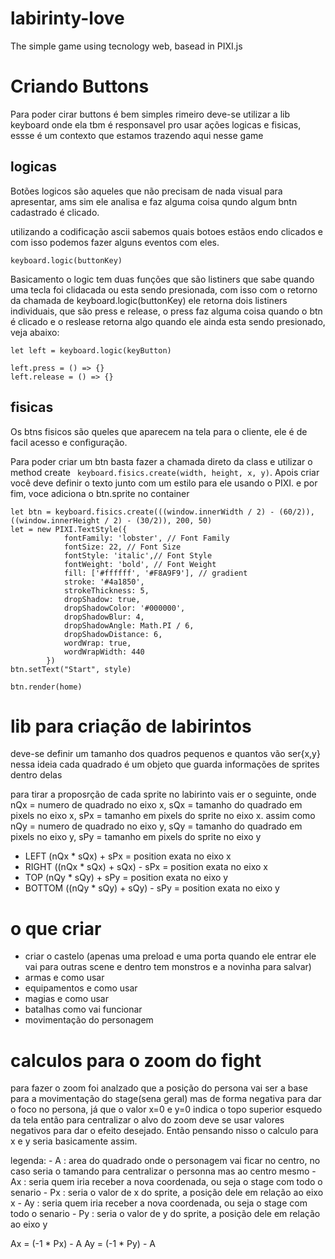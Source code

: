 # labirinty-love
The simple game using tecnology web, basead in PIXI.js

# Criando Buttons

Para poder cirar buttons é bem simples rimeiro deve-se utilizar a lib keyboard onde ela tbm é responsavel pro usar
ações logicas e fisicas, essse é um contexto que estamos trazendo aqui nesse game

## logicas

Botões logicos são aqueles que não precisam de nada visual para apresentar, ams sim ele analisa e faz alguma coisa qundo algum bntn cadastrado é clicado.

utilizando a codificação ascii sabemos quais botoes estãos endo clicados e com isso podemos fazer alguns eventos com eles.

```
keyboard.logic(buttonKey)
```

Basicamento o logic tem duas funções que são listiners que sabe quando uma tecla foi clidacada ou esta sendo presionada, com isso com o retorno da chamada de keyboard.logic(buttonKey) ele retorna dois listiners individuais, que são press e release, o press faz alguma coisa quando o btn é clicado e o reslease retorna algo quando ele ainda esta sendo presionado, veja abaixo:

```
let left = keyboard.logic(keyButton)

left.press = () => {}
left.release = () => {}
```

## fisicas

Os btns fisicos são queles que aparecem na tela para o cliente, ele é de facil acesso e configuração.

Para poder criar um btn basta fazer a chamada direto da class e utilizar o method create ``` keyboard.fisics.create(width, height, x, y)```. Apois criar você deve definir o texto junto com um estilo para ele usando o PIXI. e por fim, voce adiciona o btn.sprite no container

```
let btn = keyboard.fisics.create(((window.innerWidth / 2) - (60/2)), ((window.innerHeight / 2) - (30/2)), 200, 50)
let = new PIXI.TextStyle({
            fontFamily: 'lobster', // Font Family
            fontSize: 22, // Font Size
            fontStyle: 'italic',// Font Style
            fontWeight: 'bold', // Font Weight
            fill: ['#ffffff', '#F8A9F9'], // gradient
            stroke: '#4a1850',
            strokeThickness: 5,
            dropShadow: true,
            dropShadowColor: '#000000',
            dropShadowBlur: 4,
            dropShadowAngle: Math.PI / 6,
            dropShadowDistance: 6,
            wordWrap: true,
            wordWrapWidth: 440
        })
btn.setText("Start", style)

btn.render(home)
```

# lib para criação de labirintos

deve-se definir um tamanho dos quadros pequenos e quantos vão ser{x,y} nessa ideia
cada quadrado é um objeto que guarda informações de sprites dentro delas

para tirar a proposrção de cada sprite no labirinto vais er o seguinte, onde nQx = numero de quadrado no eixo x, sQx = tamanho do quadrado em pixels no eixo x, sPx = tamanho em pixels do sprite no eixo x.
assim como nQy = numero de quadrado no eixo y, sQy = tamanho do quadrado em pixels no eixo y, sPy = tamanho em pixels do sprite no eixo y



- LEFT (nQx * sQx) + sPx = position exata no eixo x
- RIGHT ((nQx * sQx) + sQx) - sPx = position exata no eixo x
- TOP (nQy * sQy) + sPy = position exata no eixo y
- BOTTOM ((nQy * sQy) + sQy) - sPy = position exata no eixo y


# o que criar

- criar o castelo (apenas uma preload e uma porta quando ele entrar ele vai para outras scene e dentro tem monstros e a novinha para salvar)
- armas e como usar
- equipamentos e como usar
- magias e como usar
- batalhas como vai funcionar
- movimentação do personagem

# calculos para o zoom do fight

para fazer o zoom foi analzado que a posição do persona vai ser a base para a movimentação do stage(sena geral)
mas de forma negativa para dar o foco no persona, já que o valor x=0 e y=0 indica o topo
superior esquedo da tela então para centralizar o alvo do zoom deve se usar valores negativos para 
dar o efeito desejado. Então pensando nisso o calculo para x e y seria basicamente assim.

legenda: 
    - A : area do quadrado onde o personagem vai ficar no centro, no caso seria o tamando para centralizar o personna mas ao centro mesmo
    - Ax : seria quem iria receber a nova coordenada, ou seja o stage com todo o senario
    - Px : seria o valor de x do sprite, a posição dele em relação ao eixo x
    - Ay : seria quem iria receber a nova coordenada, ou seja o stage com todo o senario
    - Py : seria o valor de y do sprite, a posição dele em relação ao eixo y

Ax = (-1 * Px) - A
Ay = (-1 * Py) - A